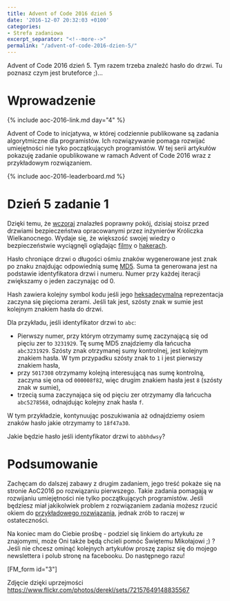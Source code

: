 ```yaml
---
title: Advent of Code 2016 dzień 5
date: '2016-12-07 20:32:03 +0100'
categories:
- Strefa zadaniowa
excerpt_separator: "<!--more-->"
permalink: "/advent-of-code-2016-dzien-5/"
---
```

Advent of Code 2016 dzień 5. Tym razem trzeba znaleźć hasło do drzwi. Tu poznasz czym jest bruteforce ;)...

# Wprowadzenie
  
{% include aoc-2016-link.md day="4" %}

Advent of Code to inicjatywa, w której codziennie publikowane są zadania algorytmiczne dla programistów. Ich rozwiązywanie pomaga rozwijać umiejętności nie tyko początkujących programistów. W tej serii artykułów pokazuję zadanie opublikowane w ramach Advent of Code 2016 wraz z przykładowym rozwiązaniem.

{% include aoc-2016-leaderboard.md %}

# Dzień 5 zadanie 1
  
Dzięki temu, że [wczoraj](http://www.samouczekprogramisty.pl/advent-of-code-2016-dzien-4/) znalazłeś poprawny pokój, dzisiaj stoisz przed drzwiami bezpieczeństwa opracowanymi przez inżynierów Króliczka Wielkanocnego. Wydaje się, że większość swojej wiedzy o bezpieczeństwie wyciągnęli oglądając [filmy](https://en.wikipedia.org/wiki/Hackers_%28film%29) o [hakerach](https://en.wikipedia.org/wiki/WarGames).

Hasło chroniące drzwi o długości ośmiu znaków wygenerowane jest znak po znaku znajdując odpowiednią sumę [MD5](https://en.wikipedia.org/wiki/MD5). Suma ta generowana jest na podstawie identyfikatora drzwi i numeru. Numer przy każdej iteracji zwiększamy o jeden zaczynając od 0.

Hash zawiera kolejny symbol kodu jeśli jego [heksadecymalna](https://en.wikipedia.org/wiki/Hexadecimal) reprezentacja zaczyna się pięcioma zerami. Jeśli tak jest, szósty znak w sumie jest kolejnym znakiem hasła do drzwi.

Dla przykładu, jeśli identyfikator drzwi to `abc`:

- Pierwszy numer, przy którym otrzymamy sumę zaczynającą się od pięciu zer to `3231929`. Tę sumę MD5 znajdziemy dla łańcucha `abc3231929`. Szósty znak otrzymanej sumy kontrolnej, jest kolejnym znakiem hasła. W tym przypadku szósty znak to `1` i jest pierwszy znakiem hasła,
- przy `5017308` otrzymamy kolejną interesującą nas sumę kontrolną, zaczyna się ona od `000008f82`, więc drugim znakiem hasła jest `8` (szósty znak w sumie),
- trzecią suma zaczynająca się od pięciu zer otrzymamy dla łańcucha `abc5278568`, odnajdując kolejny znak hasła `f`.
  
  
W tym przykładzie, kontynuując poszukiwania aż odnajdziemy osiem znaków hasło jakie otrzymamy to `18f47a30`.

Jakie będzie hasło jeśli identyfikator drzwi to `abbhdwsy`?

# Podsumowanie
  
Zachęcam do dalszej zabawy z drugim zadaniem, jego treść pokaże się na stronie AoC2016 po rozwiązaniu pierwszego. Takie zadania pomagają w rozwijaniu umiejętności nie tylko początkujących programistów. Jeśli będziesz miał jakikolwiek problem z rozwiązaniem zadania możesz rzucić okiem do [przykładowego rozwiązania](https://github.com/SamouczekProgramisty/StrefaZadaniowaSamouka/tree/master/05_aoc_2016/src/main/java/pl/samouczekprogramisty/szs/aoc2016/day05), jednak zrób to raczej w ostateczności.

Na koniec mam do Ciebie prośbę - podziel się linkiem do artykułu ze znajomymi, może Oni także będą chcieli pomóc Świętemu Mikołajowi ;) ? Jeśli nie chcesz ominąć kolejnych artykułów proszę zapisz się do mojego newslettera i polub stronę na facebooku. Do następnego razu!

[FM\_form id="3"]

Zdjęcie dzięki uprzejmości https://www.flickr.com/photos/derekl/sets/72157649148835567

